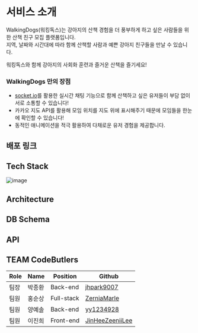 # 서비스 소개
WalkingDogs(워킹독스)는 강아지의 산책 경험을 더 풍부하게 하고 싶은 사람들을 위한 산책 친구 모집 플랫폼입니다.<br>
지역, 날짜와 시간대에 따라 함께 산책할 사람과 예쁜 강아지 친구들을 만날 수 있습니다.

워킹독스와 함께 강아지의 사회화 훈련과 즐거운 산책을 즐기세요!

### **WalkingDogs 만의 장점**

- [socket.io](http://socket.io/)를 활용한 실시간 채팅 기능으로 함께 산책하고 싶은 유저들이 부담 없이 서로 소통할 수 있습니다!
- 카카오 지도 API를 활용해 모임 위치를 지도 위에 표시해주기 때문에 모임들을 한눈에 확인할 수 있습니다!
- 동적인 애니메이션을 적극 활용하여 다채로운 유저 경험을 제공합니다.

## 배포 링크

## Tech Stack
![image](https://cdn.discordapp.com/attachments/912245935197802554/912986676865949696/2021-11-24_5.42.06_1.png)

## Architecture

## DB Schema

## API

## TEAM CodeButlers
|Role|Name|Position|Github|
|----|----|--------|------|
|팀장|박종환|Back-end|[jhpark9007](https://github.com/jhpark9007)|
|팀원|홍순상|Full-stack|[ZerniaMarle](https://github.com/ZerniaMarle)|
|팀원|양예솔|Back-end|[yy1234928](https://github.com/yy1234928)|
|팀원|이진희|Front-end|[JinHeeZeeniiLee](https://github.com/JinHeeZeeniiLee)|
